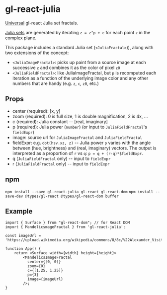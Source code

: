 # gl-react-julia

[Universal](https://projectseptemberinc.gitbooks.io/gl-react/content/docs/universal.html) gl-react Julia set fractals.

[Julia sets](https://en.wikipedia.org/wiki/Julia_set) are generated by iterating `z = z^p + c` for each point `z` in the complex plane.

This package includes a standard Julia set (`<JuliaFractal>`)), along with two extensions of the concept:

- `<JuliaImageFractal>`: picks up paint from a source image at each successive `z` and combines it as the color of pixel `z0`
- `<JuliaFieldFractal>`: like JuliaImageFractal, but `p` is recomputed each iteration as a function of the underlying image color and any other numbers that are handy (e.g. `z`, `c`, `z0`, etc.)

## Props

- center (required): [x, y]
- zoom (required): 0 is full size, 1 is double magnification, 2 is 4x, ...
- c (required): Julia constant -- [real, imaginary]
- p (required): Julia power (`number`) (or input to `JuliaFieldFractal`'s `fieldExpr`)
- image: source url for `JuliaImageFractal` and `JuliaFieldFractal`
- fieldExpr: e.g. `dot(hsv.xz, z)` -- Julia power `p` varies with the angle between (hue, brightness) and (real, imaginary) vectors.  The output is interpreted as a proportion of `r` vs `q`: `p = q + (r-q)*$fieldExpr`.
- q (`JuliaFieldFractal` only) -- input to `fieldExpr`
- r (`JuliaFieldFractal` only) -- input to `fieldExpr`

## npm

`npm install --save gl-react-julia gl-react gl-react-dom`
`npm install --save-dev @types/gl-react @types/gl-react-dom buffer`

## Example

```
import { Surface } from "gl-react-dom"; // for React DOM
import { MandelicsmageFractal } from 'gl-react-julia';

const imageUrl = 'https://upload.wikimedia.org/wikipedia/commons/8/8c/%22Alexander_Visits_the_Sage_Plato_in_his_Mountain_Cave%22%2C_Folio_from_a_Khamsa_%28Quintet%29_of_Amir_Khusrau_Dihlavi_MET_h1_13.228.30.jpg';

function App() {
    return <Surface width={width} height={height}>
        <MandelicsImageFractal
          center={[0, 0]}
          zoom={0}
          c={[1.25, 1.25]}
          p={3}
          image={imageUrl} 
        />;
}
```